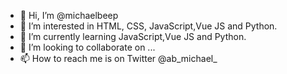 - 👋 Hi, I’m @michaelbeep
- 👀 I’m interested in HTML, CSS, JavaScript,Vue JS and Python.
- 🌱 I’m currently learning JavaScript,Vue JS and Python.
- 💞️ I’m looking to collaborate on ...
- 📫 How to reach me is on Twitter @ab_michael_

<!---
michaelbeep/michaelbeep is a ✨ special ✨ repository because its `README.md` (this file) appears on your GitHub profile.
You can click the Preview link to take a look at your changes.
--->
